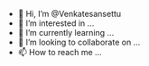 - 👋 Hi, I’m @Venkatesansettu
- 👀 I’m interested in ...
- 🌱 I’m currently learning ...
- 💞️ I’m looking to collaborate on ...
- 📫 How to reach me ...

<!---
Venkatesansettu/Venkatesansettu is a ✨ special ✨ repository because its `README.md` (this file) appears on your GitHub profile.
You can click the Preview link to take a look at your changes.
--->
